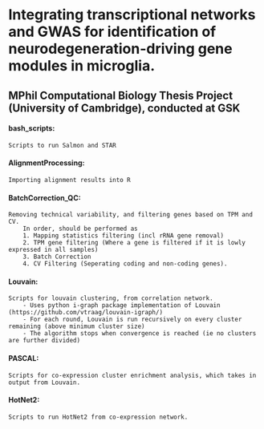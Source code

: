 # Integrating transcriptional networks and GWAS for identification of neurodegeneration-driving gene modules in microglia.
## MPhil Computational Biology Thesis Project (University of Cambridge), conducted at GSK

#### bash_scripts: 
	Scripts to run Salmon and STAR

#### AlignmentProcessing: 
	Importing alignment results into R

#### BatchCorrection_QC: 
	Removing technical variability, and filtering genes based on TPM and CV. 
		In order, should be performed as 
		1. Mapping statistics filtering (incl rRNA gene removal)
		2. TPM gene filtering (Where a gene is filtered if it is lowly expressed in all samples)
		3. Batch Correction
		4. CV Filtering (Seperating coding and non-coding genes).

#### Louvain: 
	Scripts for louvain clustering, from correlation network. 
		- Uses python i-graph package implementation of Louvain (https://github.com/vtraag/louvain-igraph/)
		- For each round, Louvain is run recursively on every cluster remaining (above minimum cluster size)
		- The algorithm stops when convergence is reached (ie no clusters are further divided)
#### PASCAL: 
	Scripts for co-expression cluster enrichment analysis, which takes in output from Louvain. 

#### HotNet2: 
	Scripts to run HotNet2 from co-expression network. 

